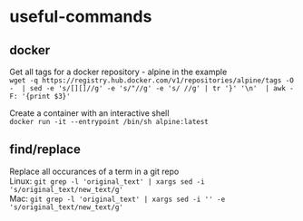 # useful-commands

## docker

Get all tags for a docker repository - alpine in the example\
`wget -q https://registry.hub.docker.com/v1/repositories/alpine/tags -O -  | sed -e 's/[][]//g' -e 's/"//g' -e 's/ //g' | tr '}' '\n'  | awk -F: '{print $3}'`


Create a container with an interactive shell\
`docker run -it --entrypoint /bin/sh alpine:latest`

## find/replace

Replace all occurances of a term in a git repo\
Linux: `git grep -l 'original_text' | xargs sed -i 's/original_text/new_text/g'`\
Mac: `git grep -l 'original_text' | xargs sed -i '' -e 's/original_text/new_text/g'`